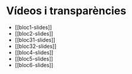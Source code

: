 # Vídeos i transparències

- [[bloc1-slides]]
- [[bloc2-slides]]
- [[bloc31-slides]]
- [[bloc32-slides]]
- [[bloc4-slides]]
- [[bloc5-slides]]
- [[bloc6-slides]]
